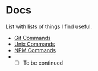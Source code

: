 # Docs
List with lists of things I find useful.
- [Git Commands](https://github.com/PopescuAndrei/Docs/blob/master/GitCommands.md)
- [Unix Commands](#unixCommands)
- [NPM Commands](https://github.com/PopescuAndrei/Docs/blob/master/npmCommands.md)
- - [ ] To be continued
